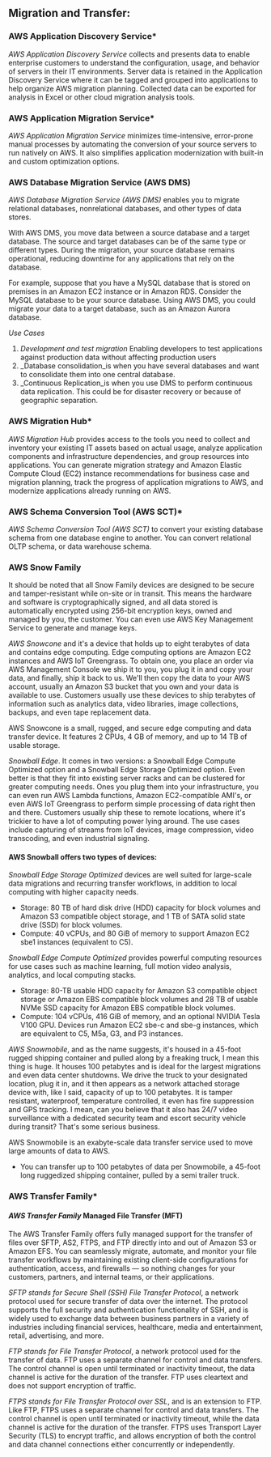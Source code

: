 
## Migration and Transfer:

### AWS Application Discovery Service\*

_AWS Application Discovery Service_ collects and presents data to enable enterprise customers to understand the configuration, usage, and behavior of servers in their IT environments. Server data is retained in the Application Discovery Service where it can be tagged and grouped into applications to help organize AWS migration planning. Collected data can be exported for analysis in Excel or other cloud migration analysis tools.

### AWS Application Migration Service\*

_AWS Application Migration Service_ minimizes time-intensive, error-prone manual processes by automating the conversion of your source servers to run natively on AWS. It also simplifies application modernization with built-in and custom optimization options.

### AWS Database Migration Service (AWS DMS)

_AWS Database Migration Service (AWS DMS)_ enables you to migrate relational databases, nonrelational databases, and other types of data stores.

With AWS DMS, you move data between a source database and a target database. The source and target databases can be of the same type or different types. During the migration, your source database remains operational, reducing downtime for any applications that rely on the database.

For example, suppose that you have a MySQL database that is stored on premises in an Amazon EC2 instance or in Amazon RDS. Consider the MySQL database to be your source database. Using AWS DMS, you could migrate your data to a target database, such as an Amazon Aurora database.

_Use Cases_

1. _Development and test migration_ Enabling developers to test applications against production data without affecting production users
2. _Database consolidation_is when you have several databases and want to consolidate them into one central database.
3. _Continuous Replication_is when you use DMS to perform continuous data replication. This could be for disaster recovery or because of geographic separation.

### AWS Migration Hub\*

_AWS Migration Hub_ provides access to the tools you need to collect and inventory your existing IT assets based on actual usage, analyze application components and infrastructure dependencies, and group resources into applications. You can generate migration strategy and Amazon Elastic Compute Cloud (EC2) instance recommendations for business case and migration planning, track the progress of application migrations to AWS, and modernize applications already running on AWS.

### AWS Schema Conversion Tool (AWS SCT)\*

_AWS Schema Conversion Tool (AWS SCT)_ to convert your existing database schema from one database engine to another. You can convert relational OLTP schema, or data warehouse schema.

### AWS Snow Family

It should be noted that all Snow Family devices are designed to be secure and tamper-resistant while on-site or in transit. This means the hardware and software is cryptographically signed, and all data stored is automatically encrypted using 256-bit encryption keys, owned and managed by you, the customer. You can even use AWS Key Management Service to generate and manage keys.

_AWS Snowcone_ and it's a device that holds up to eight terabytes of data and contains edge computing. Edge computing options are Amazon EC2 instances and AWS IoT Greengrass. To obtain one, you place an order via AWS Management Console we ship it to you, you plug it in and copy your data, and finally, ship it back to us. We'll then copy the data to your AWS account, usually an Amazon S3 bucket that you own and your data is available to use. Customers usually use these devices to ship terabytes of information such as analytics data, video libraries, image collections, backups, and even tape replacement data.

AWS Snowcone is a small, rugged, and secure edge computing and data transfer device. It features 2 CPUs, 4 GB of memory, and up to 14 TB of usable storage.

_Snowball Edge_. It comes in two versions: a Snowball Edge Compute Optimized option and a Snowball Edge Storage Optimized option. Even better is that they fit into existing server racks and can be clustered for greater computing needs. Ones you plug them into your infrastructure, you can even run AWS Lambda functions, Amazon EC2-compatible AMI's, or even AWS IoT Greengrass to perform simple processing of data right then and there. Customers usually ship these to remote locations, where it's trickier to have a lot of computing power lying around. The use cases include capturing of streams from IoT devices, image compression, video transcoding, and even industrial signaling.

#### AWS Snowball offers two types of devices:

_Snowball Edge Storage Optimized_ devices are well suited for large-scale data migrations and recurring transfer workflows, in addition to local computing with higher capacity needs.

- Storage: 80 TB of hard disk drive (HDD) capacity for block volumes and Amazon S3 compatible object storage, and 1 TB of SATA solid state drive (SSD) for block volumes.
- Compute: 40 vCPUs, and 80 GiB of memory to support Amazon EC2 sbe1 instances (equivalent to C5).

_Snowball Edge Compute Optimized_ provides powerful computing resources for use cases such as machine learning, full motion video analysis, analytics, and local computing stacks.

- Storage: 80-TB usable HDD capacity for Amazon S3 compatible object storage or Amazon EBS compatible block volumes and 28 TB of usable NVMe SSD capacity for Amazon EBS compatible block volumes.
- Compute: 104 vCPUs, 416 GiB of memory, and an optional NVIDIA Tesla V100 GPU. Devices run Amazon EC2 sbe-c and sbe-g instances, which are equivalent to C5, M5a, G3, and P3 instances.

_AWS Snowmobile_, and as the name suggests, it's housed in a 45-foot rugged shipping container and pulled along by a freaking truck, I mean this thing is huge. It houses 100 petabytes and is ideal for the largest migrations and even data center shutdowns. We drive the truck to your designated location, plug it in, and it then appears as a network attached storage device with, like I said, capacity of up to 100 petabytes. It is tamper resistant, waterproof, temperature controlled, it even has fire suppression and GPS tracking. I mean, can you believe that it also has 24/7 video surveillance with a dedicated security team and escort security vehicle during transit? That's some serious business.

AWS Snowmobile is an exabyte-scale data transfer service used to move large amounts of data to AWS.

- You can transfer up to 100 petabytes of data per Snowmobile, a 45-foot long ruggedized shipping container, pulled by a semi trailer truck.

### AWS Transfer Family\*

#### _AWS Transfer Family_ Managed File Transfer (MFT)

The AWS Transfer Family offers fully managed support for the transfer of files over SFTP, AS2, FTPS, and FTP directly into and out of Amazon S3 or Amazon EFS. You can seamlessly migrate, automate, and monitor your file transfer workflows by maintaining existing client-side configurations for authentication, access, and firewalls — so nothing changes for your customers, partners, and internal teams, or their applications.

_SFTP stands for Secure Shell (SSH) File Transfer Protocol_, a network protocol used for secure transfer of data over the internet. The protocol supports the full security and authentication functionality of SSH, and is widely used to exchange data between business partners in a variety of industries including financial services, healthcare, media and entertainment, retail, advertising, and more.

_FTP stands for File Transfer Protocol_, a network protocol used for the transfer of data. FTP uses a separate channel for control and data transfers. The control channel is open until terminated or inactivity timeout, the data channel is active for the duration of the transfer. FTP uses cleartext and does not support encryption of traffic.

_FTPS stands for File Transfer Protocol over SSL_, and is an extension to FTP. Like FTP, FTPS uses a separate channel for control and data transfers. The control channel is open until terminated or inactivity timeout, while the data channel is active for the duration of the transfer. FTPS uses Transport Layer Security (TLS) to encrypt traffic, and allows encryption of both the control and data channel connections either concurrently or independently.